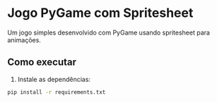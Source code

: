 # Jogo PyGame com Spritesheet

Um jogo simples desenvolvido com PyGame usando spritesheet para animações.

## Como executar

1. Instale as dependências:
```bash
pip install -r requirements.txt